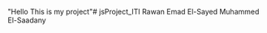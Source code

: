 "Hello This is my project"#   j s P r o j e c t _ I T I 
Rawan Emad El-Sayed Muhammed El-Saadany
 
 
